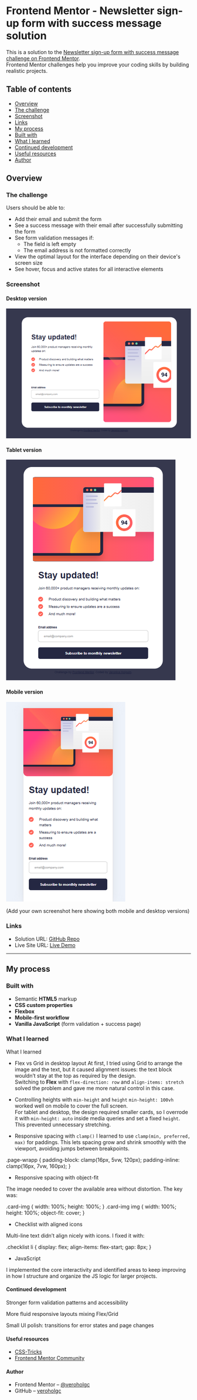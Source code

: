 # Frontend Mentor - Newsletter sign-up form with success message solution

This is a solution to the [Newsletter sign-up form with success message challenge on Frontend Mentor](https://www.frontendmentor.io/challenges/newsletter-signup-form-with-success-message-3FC1AZbNrv).  
Frontend Mentor challenges help you improve your coding skills by building realistic projects.  

## Table of contents

  - [Overview](#overview)
  - [The challenge](#the-challenge)
  - [Screenshot](#screenshot)
  - [Links](#links)
  - [My process](#my-process)
  - [Built with](#built-with)
  - [What I learned](#what-i-learned)
  - [Continued development](#continued-development)
  - [Useful resources](#useful-resources)
  - [Author](#author)


## Overview

### The challenge

Users should be able to:

- Add their email and submit the form
- See a success message with their email after successfully submitting the form
- See form validation messages if:
  - The field is left empty
  - The email address is not formatted correctly
- View the optimal layout for the interface depending on their device's screen size
- See hover, focus and active states for all interactive elements

### Screenshot

#### Desktop version
![](./assets/images/Desktop-version.png)

#### Tablet version
![](./assets/images/Tablet-version.png)

#### Mobile version
![](./assets/images/Movile-version.png)

(Add your own screenshot here showing both mobile and desktop versions)

### Links

- Solution URL: [GitHub Repo](https://github.com/veroholgc/Newsletter-sign-up-form-with-success-message)  
- Live Site URL: [Live Demo](https://veroholgc.github.io/Newsletter-sign-up-form-with-success-message/)

---

## My process

### Built with

- Semantic **HTML5** markup  
- **CSS custom properties**  
- **Flexbox**   
- **Mobile-first workflow**  
- **Vanilla JavaScript** (form validation + success page)  

### What I learned

What I learned

- Flex vs Grid in desktop layout
At first, I tried using Grid to arrange the image and the text, but it caused alignment issues: the text block wouldn’t stay at the top as required by the design.  
Switching to **Flex** with `flex-direction: row` and `align-items: stretch` solved the problem and gave me more natural control in this case.

- Controlling heights with `min-height` and `height`
`min-height: 100vh` worked well on mobile to cover the full screen.  
For tablet and desktop, the design required smaller cards, so I overrode it with `min-height: auto` inside media queries and set a fixed `height`. This prevented unnecessary stretching.

- Responsive spacing with `clamp()`
I learned to use `clamp(min, preferred, max)` for paddings. This lets spacing grow and shrink smoothly with the viewport, avoiding jumps between breakpoints.

.page-wrapp {
  padding-block: clamp(16px, 5vw, 120px);
  padding-inline: clamp(16px, 7vw, 160px);
}

- Responsive spacing with object-fit

The image needed to cover the available area without distortion. The key was:

.card-img      { width: 100%; height: 100%; }
.card-img img  { width: 100%; height: 100%; object-fit: cover; }

- Checklist with aligned icons

Multi-line text didn’t align nicely with icons. I fixed it with:

.checklist li {
  display: flex;
  align-items: flex-start;
  gap: 8px;
}

- JavaScript

I implemented the core interactivity and identified areas to keep improving in how I structure and organize the JS logic for larger projects.


#### Continued development

Stronger form validation patterns and accessibility 

More fluid responsive layouts mixing Flex/Grid

Small UI polish: transitions for error states and page changes

#### Useful resources

- [CSS-Tricks](https://css-tricks.com/)
- [Frontend Mentor Community](https://www.frontendmentor.io/community)

#### Author

- Frontend Mentor – [@veroholgc](https://www.frontendmentor.io/profile/veroholgc)  
- GitHub – [veroholgc](https://github.com/veroholgc)

